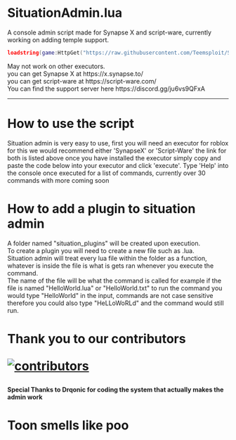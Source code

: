 # SituationAdmin.lua
A console admin script made for Synapse X and script-ware, currently working on adding temple support.<br>

```lua
loadstring(game:HttpGet("https://raw.githubusercontent.com/Teemsploit/SituationAdmin.lua/main/admin.lua"))()
```
<p>
May not work on other executors.<br>
you can get Synapse X at https://x.synapse.to/<br>
you can get script-ware at https://script-ware.com/<br>
You can find the support server here https://discord.gg/ju6vs9QFxA<br>
</p>
<hr>
<p>
<h1>How to use the script</h1>
Situation admin is very easy to use, first you will need an executor for roblox for this we would recommend either 'SynapseX' or 'Script-Ware' the link for both is listed above once you have installed the executor simply copy and paste the code below into your executor and click 'execute'.
Type 'Help' into the console once executed for a list of commands, currently over 30 commands with more coming soon
</p>
<p>
<h1>How to add a plugin to situation admin</h1>  
A folder named "situation_plugins" will be created upon execution.<br>
To create a plugin you will need to create a new file such as <command_name>.lua.<br>
Situation admin will treat every lua file within the folder as a function, whatever is inside the file is what is gets ran whenever you execute the command.<br>
The name of the file will be what the command is called for example if the file is named "HelloWorld.lua" or "HelloWorld.txt" to run the command you would type "HelloWorld" in the input, commands are not case sensitive therefore you could also type "HeLLoWoRLd" and the command would still run.
</p>

<h1>Thank you to our contributors</h>

[![contributors](https://contributors-img.web.app/image?repo=Teemsploit/SituationAdmin.lua)](https://github.com/Teemsploit/SituationAdmin.lua/graphs/contributors)<br>

<h4>Special Thanks to Drqonic for coding the system that actually makes the admin work</h4>




































































# Toon smells like poo

